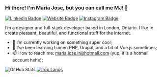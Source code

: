 ### Hi there! I'm Maria Jose, but you can call me MJ! 👋


[![Linkedin Badge](https://img.shields.io/badge/-LinkedIn-0A66C2?logo=linkedin&logoColor=white&style=flat)](https://www.linkedin.com/in/maria-jose-lr/)
[![Website Badge](https://img.shields.io/badge/-Portfolio-FF7139?logo=firefox&logoColor=white&style=flat)](http://mariajoselr.com/)
[![Instagram Badge](https://img.shields.io/badge/-Instagram-E4405F?logo=instagram&logoColor=white&style=flat)](https://www.instagram.com/mariajo.webp/)

I’m a designer and full-stack developer based in London, Ontario. I like to create pleasant, beautiful, and functional stuff for the internet.

- 🔭 I’m currently working on something super cool;
- 🌱 I've been learning Lumen PHP, Drupal, and a bit of Vue.js sometimes;
- 📫 How to reach me: maria.jose.lr@hotmail.com (yup, it is a hotmail account hehe);

![GitHub Stats](https://github-readme-stats.vercel.app/api?username=kiboumi&show_icons=true&theme=dark#gh-dark-mode-only) [![Top Langs](https://github-readme-stats.vercel.app/api/top-langs/?username=kiboumi&layout=compact&theme=dracula)](https://github.com/anuraghazra/github-readme-stats)

